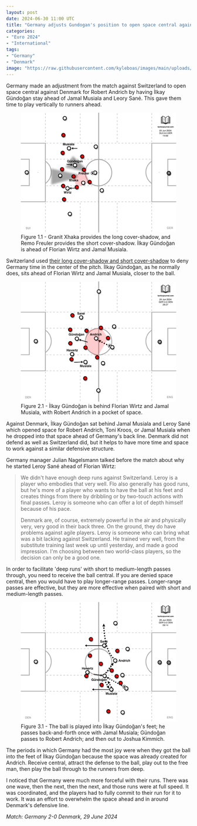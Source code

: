 ```yaml
---
layout: post
date: 2024-06-30 11:00 UTC
title: "Germany adjusts Gundogan's position to open space central against Denmark"
categories:
- "Euro 2024"
- "International"
tags:
- "Germany"
- "Denmark"
image: "https://raw.githubusercontent.com/kyleboas/images/main/uploads/2024/06/30/Image-30Jun2024_01:10:41.png"
---
```


Germany made an adjustment from the match against Switzerland to open space central against Denmark for Robert Andrich by having İlkay Gündoğan stay ahead of Jamal Musiala and Leory Sané. This gave them time to play vertically to runners ahead.

<!---more--->

<figure>
    <img src="https://raw.githubusercontent.com/kyleboas/images/main/uploads/2024/06/30/Image-30Jun2024_00:31:53.png">
    <figcaption>Figure 1.1 - Granit Xhaka provides the long cover-shadow, and Remo Freuler provides the short cover-shadow. İlkay Gündoğan is ahead of Florian Wirtz and Jamal Musiala. </figcaption>
</figure>

Switzerland used [their long cover-shadow and short cover-shadow](https://tacticsjournal.com/2024/06/24/switzerlands-long-and-short-cover-shadow-to-deny-germany-time-central/) to deny Germany time in the center of the pitch. İlkay Gündoğan, as he normally does, sits ahead of Florian Wirtz and Jamal Musiala, closer to the ball.

<figure>
    <img src="https://raw.githubusercontent.com/kyleboas/images/main/uploads/2024/06/29/Image-29Jun2024_23%3A07%3A33.png">
    <figcaption>Figure 2.1 - İlkay Gündoğan is behind Florian Wirtz and Jamal Musiala, with Robert Andrich in a pocket of space. </figcaption>
</figure>

Against Denmark, İlkay Gündoğan sat behind Jamal Musiala and Leroy Sané which opened space for Robert Andrich, Toni Kroos, or Jamal Musiala when he dropped into that space ahead of Germany's back line. Denmark did not defend as well as Switzerland did, but it helps to have more time and space to work against a similar defensive structure. 

Germany manager Julian Nagelsmann talked before the match about why he started Leroy Sané ahead of Florian Wirtz: 

> We didn't have enough deep runs against Switzerland. Leroy is a player who embodies that very well. Flo also generally has good runs, but he's more of a player who wants to have the ball at his feet and creates things from there by dribbling or by two-touch actions with final passes. Leroy is someone who can offer a lot of depth himself because of his pace. 
> 
> Denmark are, of course, extremely powerful in the air and physically very, very good in their back three. On the ground, they do have problems against agile players. Leroy is someone who can bring what was a bit lacking against Switzerland. He trained very well, from the substitute training last week up until yesterday, and made a good impression. I'm choosing between two world-class players, so the decision can only be a good one.

In order to facilitate 'deep runs' with short to medium-length passes through, you need to receive the ball central. If you are denied space central, then you would have to play longer-range passes. Longer-range passes are effective, but they are more effective when paired with short and medium-length passes. 

<figure>
    <img src="https://raw.githubusercontent.com/kyleboas/images/main/uploads/2024/06/30/Image-30Jun2024_00:50:27.png">
    <figcaption>Figure 3.1 - The ball is played into İlkay Gündoğan's feet; he passes back-and-forth once with Jamal Musiala; Gündoğan passes to Robert Andrich; and then out to Joshua Kimmich. </figcaption>
</figure>

The periods in which Germany had the most joy were when they got the ball into the feet of İlkay Gündoğan because the space was already created for Andrich. Receive central, attract the defense to the ball, play out to the free man, then play the ball through to the runners from deep. 

I noticed that Germany were much more forceful with their runs. There was one wave, then the next, then the next, and those runs were at full speed. It was coordinated, and the players had to fully commit to their run for it to work. It was an effort to overwhelm the space ahead and in around Denmark's defensive line. 

*Match: Germany 2-0 Denmark, 29 June 2024*